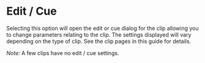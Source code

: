 # Edit / Cue

Selecting this option will open the edit or cue dialog for the clip allowing you to change parameters relating to the clip. The settings displayed will vary depending on the type of clip. See the clip pages in this guide for details.

*Note:* A few clips have no edit / cue settings.